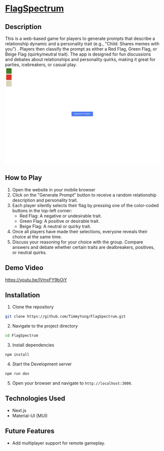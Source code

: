 # [FlagSpectrum](https://flagspectrum.vercel.app/)
## Description
This is a web-based game for players to generate prompts that describe a relationship dynamic and a personality trait (e.g., "Child: Shares memes with you") . Players then classify the prompt as either a Red Flag, Green Flag, or Beige Flag (quirky/neutral trait). The app is designed for fun discussions and debates about relationships and personality quirks, making it great for parties, icebreakers, or casual play. 
![Home Screen](https://github.com/TimmyYung/FlagSpectrum/blob/main/public/image.png)
## How to Play
1. Open the website in your mobile browser
2. Click on the "Generate Prompt" button to receive a random relationship description and personality trait.
3. Each player silently selects their flag by pressing one of the color-coded buttons in the top-left corner: 
    - Red Flag: A negative or undesirable trait.
    - Green Flag: A positive or desirable trait.
    - Beige Flag: A neutral or quirky trait.
4. Once all players have made their selections, everyone reveals their choice at the same time.
5. Discuss your reasoning for your choice with the group. Compare answers and debate whether certain traits are dealbreakers, positives, or neutral quirks.
## Demo Video
https://youtu.be/lVmxFY9bOiY
## Installation
1. Clone the repository
```bash
git clone https://github.com/TimmyYung/FlagSpectrum.git
```
2. Navigate to the project directory
```bash
cd FlagSpectrum
```
3. Install dependencies
```bash
npm install
```
4. Start the Development server
```bash
npm run dev
```
5. Open your browser and navigate to `http://localhost:3000`.
## Technologies Used
- Next.js
- Material-UI (MUI)
## Future Features
- Add multiplayer support for remote gameplay.
